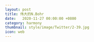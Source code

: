 ```yaml
---
layout: post
title: 伟大的N.Bohr
date:   2020-11-27 00:00:00 +0800
category: harmony
thumbnail: style/image/Twitter/2-39.jpg
icon: web
---
```














